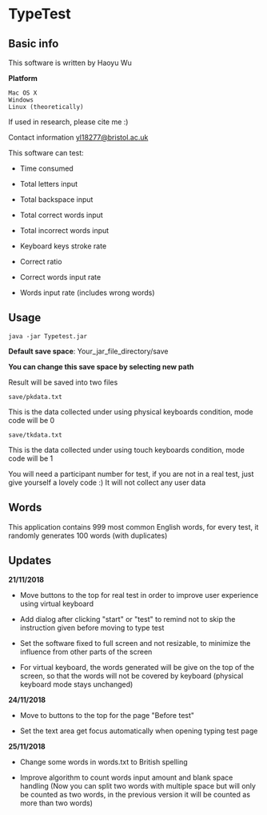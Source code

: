 # TypeTest
## Basic info
This software is written by Haoyu Wu

**Platform**

    Mac OS X
    Windows
    Linux (theoretically)

If used in research, please cite me :)

Contact information yl18277@bristol.ac.uk

This software can test:

- Time consumed

- Total letters input

- Total backspace input

- Total correct words input

- Total incorrect words input

- Keyboard keys stroke rate

- Correct ratio 

- Correct words input rate

- Words input rate (includes wrong words)

## Usage
    java -jar Typetest.jar

**Default save space**: Your_jar_file_directory/save

**You can change this save space by selecting new path**

Result will be saved into two files

    save/pkdata.txt

This is the data collected under using physical keyboards condition, mode code will be 0

    save/tkdata.txt
    
This is the data collected under using touch keyboards condition, mode code will be 1

You will need a participant number for test, if you are not in a real test, just give yourself a lovely code :) It will
not collect any user data

## Words

This application contains 999 most common English words, for every test, it randomly generates 100 words (with duplicates)

## Updates

**21/11/2018**

- Move buttons to the top for real test in order to improve user experience using virtual keyboard

- Add dialog after clicking "start" or "test" to remind not to skip the instruction given before moving to type test

- Set the software fixed to full screen and not resizable, to minimize the influence from other parts of the screen

- For virtual keyboard, the words generated will be give on the top of the screen, so that the words will not be covered 
by keyboard (physical keyboard mode stays unchanged)

**24/11/2018**

- Move to buttons to the top for the page "Before test"

- Set the text area get focus automatically when opening typing test page

**25/11/2018**

- Change some words in words.txt to British spelling

- Improve algorithm to count words input amount and blank space handling (Now you can split two words with multiple space
but will only be counted as two words, in the previous version it will be counted as more than two words)